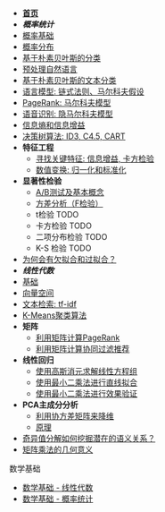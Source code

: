 * **[首页](/)**
* ***概率统计***
* [概率基础](statistics/basic)
* [概率分布](statistics/distribution)
* [基于朴素贝叶斯的分类](statistics/naive-bayes)
* [预处理自然语言](statistics/nlp-preprocessing)
* [基于朴素贝叶斯的文本分类](statistics/text-classification)
* [语言模型: 链式法则、马尔科夫假设](statistics/lang-model)
* [PageRank: 马尔科夫模型](statistics/markov-model)
* [语音识别: 隐马尔科夫模型](statistics/implicit-markov-model)
* [信息熵和信息增益](statistics/entropy)
* [决策树算法: ID3, C4.5, CART](statistics/decision-tree)
* **特征工程**
  * [寻找关键特征: 信息增益, 卡方检验](statistics/key-feature)
  * [数值变换: 归一化和标准化](statistics/normalization-standardization)
* **显著性检验**
  * [A/B测试及基本概念](statistics/ab-test)
  * [方差分析（F检验）](statistics/anova)
  * t检验 TODO
  * 卡方检验 TODO
  * 二项分布检验 TODO
  * K-S 检验 TODO
* [为何会有欠拟合和过拟合？](statistics/under-over-fit)
* ***线性代数***
* [基础](linear_algebra/basic)
* [向量空间](linear_algebra/vector-space)
* [文本检索: tf-idf](linear_algebra/tf-idf)
* [K-Means聚类算法](linear_algebra/k-means)
* **矩阵**
  * [利用矩阵计算PageRank](linear_algebra/matrix-page-rank)
  * [利用矩阵计算协同过滤推荐](linear_algebra/matrix-collab-filter)
* **线性回归**
  * [使用高斯消元求解线性方程组](linear_algebra/gaussian-elimination)
  * [使用最小二乘法进行直线拟合](linear_algebra/least-squares)
  * [使用最小二乘法进行效果验证](linear_algebra/apply-least-squares)
* **PCA主成分分析**
  * [利用协方差矩阵来降维](linear_algebra/pca-cov-matrix)
  * [原理](linear_algebra/pca-why)
* [奇异值分解如何挖掘潜在的语义关系？][1]
* [矩阵乘法的几何意义][2]

数学基础

* [数学基础 - 线性代数](ai_basics/linear_algebra)
* [数学基础 - 概率统计](ai_basics/statistics)

[1]: https://time.geekbang.org/column/article/87657
[2]: https://time.geekbang.org/column/article/88078
